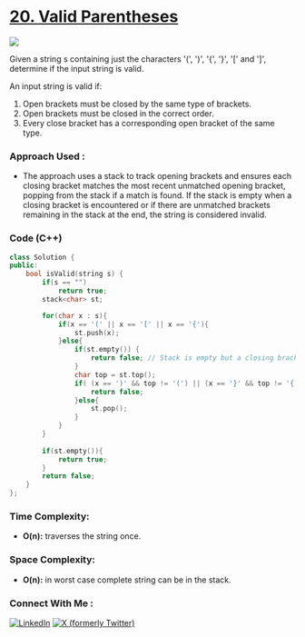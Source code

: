 # [20. Valid Parentheses](https://leetcode.com/problems/valid-parentheses/)

![](https://badgen.net/badge/Level/Easy/green)

Given a string s containing just the characters '(', ')', '{', '}', '[' and ']', determine if the input string is valid.

An input string is valid if:
1. Open brackets must be closed by the same type of brackets.
2. Open brackets must be closed in the correct order.
3. Every close bracket has a corresponding open bracket of the same type.

### Approach Used :

-   The approach uses a stack to track opening brackets and ensures each closing bracket matches the most recent unmatched opening bracket, popping from the stack if a match is found. If the stack is empty when a closing bracket is encountered or if there are unmatched brackets remaining in the stack at the end, the string is considered invalid.

### Code (C++)

```cpp
class Solution {
public:
    bool isValid(string s) {
        if(s == "")
            return true;
        stack<char> st;

        for(char x : s){
            if(x == '(' || x == '[' || x == '{'){
                st.push(x);
            }else{
                if(st.empty()) {
                    return false; // Stack is empty but a closing bracket is encountered
                }
                char top = st.top();
                if( (x == ')' && top != '(') || (x == '}' && top != '{') || (x == ']' && top != '[') ){
                    return false;
                }else{
                    st.pop();
                }
            }
        }
        
        if(st.empty()){
            return true;
        }
        return false;
    }
};
```

### Time Complexity:
- **O(n):** traverses the string once.

### Space Complexity:
- **O(n):** in worst case complete string can be in the stack.


### Connect With Me : 

<a href="https://www.linkedin.com/in/shivam-ray-b4306524a/" target="_blank"><img src="https://img.shields.io/badge/LinkedIn-0077B5?style=for-the-badge&logo=linkedin&logoColor=white" alt="LinkedIn"></a>
<a href="https://x.com/rai_shivam11/" target="_blank"><img src="https://img.shields.io/badge/Twitter-1DA1F2?style=for-the-badge&logo=twitter&logoColor=white" alt="X (formerly Twitter)">
</a>